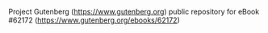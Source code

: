 Project Gutenberg (https://www.gutenberg.org) public repository for eBook #62172 (https://www.gutenberg.org/ebooks/62172)

